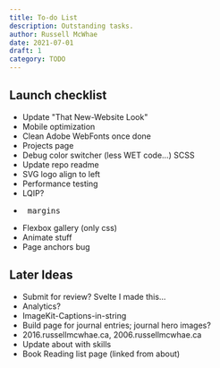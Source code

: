 ```yaml
---
title: To-do List
description: Outstanding tasks.
author: Russell McWhae
date: 2021-07-01
draft: 1
category: TODO
---
```


## Launch checklist

-   Update "That New-Website Look"
-   Mobile optimization
-   Clean Adobe WebFonts once done
-   Projects page
-   Debug color switcher (less WET code…) SCSS
-   Update repo readme
-   SVG logo align to left
-   Performance testing
-   LQIP?
-   <pre> margins
-   Flexbox gallery (only css)
-   Animate stuff
-   Page anchors bug

## Later Ideas

-   Submit for review? Svelte I made this…
-   Analytics?
-   ImageKit-Captions-in-string
-   Build <category> page for journal entries; journal hero images?
-   2016.russellmcwhae.ca, 2006.russellmcwhae.ca
-   Update about with skills
-   Book Reading list page (linked from about)
